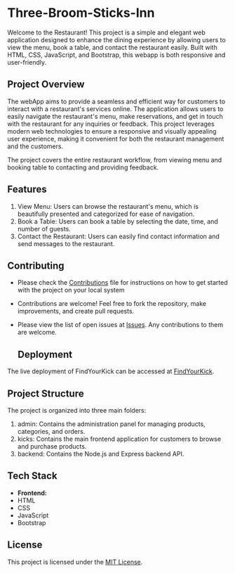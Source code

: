 # Three-Broom-Sticks-Inn

Welcome to the Restaurant! This project is a simple and elegant web application designed to enhance the dining experience by allowing users to view the menu, book a table, and contact the restaurant easily. Built with HTML, CSS, JavaScript, and Bootstrap, this webapp is both responsive and user-friendly.

## Project Overview
The webApp aims to provide a seamless and efficient way for customers to interact with a restaurant's services online. The application allows users to easily navigate the restaurant's menu, make reservations, and get in touch with the restaurant for any inquiries or feedback. This project leverages modern web technologies to ensure a responsive and visually appealing user experience, making it convenient for both the restaurant management and the customers.

The project covers the entire restaurant workflow, from viewing menu and booking table to contacting and providing feedback.

## Features
1. View Menu: Users can browse the restaurant's menu, which is beautifully presented and categorized for ease of navigation.
2. Book a Table: Users can book a table by selecting the date, time, and number of guests.
3. Contact the Restaurant: Users can easily find contact information and send messages to the restaurant.

## Contributing
- Please check the [Contributions](https://github.com/Tarun-Kataruka/ThreeBroomSticksInn/blob/main/Contributing.md) file for instructions on how to get started with the project on your local system
- Contributions are welcome! Feel free to fork the repository, make improvements, and create pull requests.
- Please view the list of open issues at [Issues](https://github.com/Tarun-Kataruka/ThreeBroomSticksInn/issues). Any contributions to them are welcome.

  ## Deployment

The live deployment of FindYourKick can be accessed at [FindYourKick](https://three-broomsticks.vercel.app/).

## Project Structure
The project is organized into three main folders:
1. admin: Contains the administration panel for managing products, categories, and orders.
2. kicks: Contains the main frontend application for customers to browse and purchase products.
3. backend: Contains the Node.js and Express backend API.

  ## Tech Stack

- **Frontend:**
- HTML
- CSS
- JavaScript
- Bootstrap


## License

This project is licensed under the [MIT License](LICENSE).
